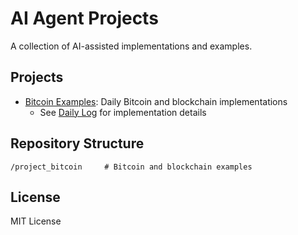 # AI Agent Projects

A collection of AI-assisted implementations and examples.

## Projects

- [Bitcoin Examples](project_bitcoin/): Daily Bitcoin and blockchain implementations
  - See [Daily Log](project_bitcoin/DAILY_LOG.md) for implementation details

## Repository Structure
```
/project_bitcoin     # Bitcoin and blockchain examples
```

## License

MIT License